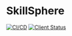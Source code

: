 ﻿# SkillSphere

[![CI/CD](https://github.com/TomasSirotek/SkillSphere/actions/workflows/cicd.yml/badge.svg)](https://github.com/TomasSirotek/SkillSphere/actions/workflows/cicd.yml) [![Client Status](https://coveralls.io/repos/github.com/TomasSirotek/SkillSphere/badge.svg?branch=master)](https://coveralls.io/github/TomasSirotek/SkillSphere?branch=master)

